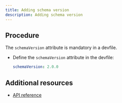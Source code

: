```yaml
---
title: Adding schema version
description: Adding schema version
---
```


## Procedure

The `schemaVersion` attribute is mandatory in a devfile.

- Define the `schemaVersion` attribute in the devfile:

    ```yaml {% title="Adding schema version to a devfile" filename="devfile.yaml" %}
    schemaVersion: 2.0.0
    ```

## Additional resources

- [API reference](./api-reference)
